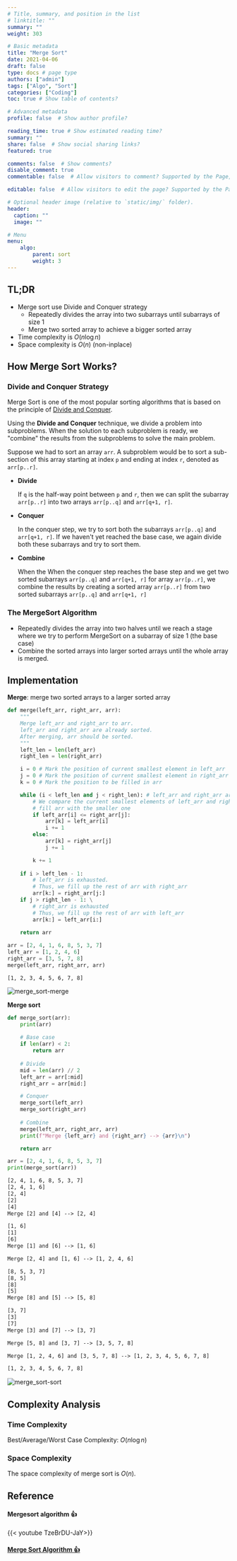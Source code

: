 ```yaml
---
# Title, summary, and position in the list
# linktitle: ""
summary: ""
weight: 303

# Basic metadata
title: "Merge Sort"
date: 2021-04-06
draft: false
type: docs # page type
authors: ["admin"]
tags: ["Algo", "Sort"]
categories: ["Coding"]
toc: true # Show table of contents?

# Advanced metadata
profile: false  # Show author profile?

reading_time: true # Show estimated reading time?
summary: ""
share: false  # Show social sharing links?
featured: true

comments: false  # Show comments?
disable_comment: true
commentable: false  # Allow visitors to comment? Supported by the Page, Post, and Docs content types.

editable: false  # Allow visitors to edit the page? Supported by the Page, Post, and Docs content types.

# Optional header image (relative to `static/img/` folder).
header:
  caption: ""
  image: ""

# Menu
menu: 
    algo:
        parent: sort
        weight: 3
---
```


## TL;DR

- Merge sort use Divide and Conquer strategy
  - Repeatedly divides the array into two subarrays until subarrays of size 1
  - Merge two sorted array to achieve a bigger sorted array
- Time complexity is $O(n \log n)$
- Space complexity is $O(n)$ (non-inplace)

## How Merge Sort Works?

### Divide and Conquer Strategy

Merge Sort is one of the most popular sorting algorithms that is based on the principle of [Divide and Conquer](https://www.programiz.com/dsa/divide-and-conquer).

Using the **Divide and Conquer** technique, we divide a problem into subproblems. When the solution to each subproblem is ready, we "combine" the results from the subproblems to solve the main problem.

Suppose we had to sort an array `arr`. A subproblem would be to sort a sub-section of this array starting at index `p` and ending at index `r`, denoted as `arr[p..r]`.

- **Divide**

  If `q` is the half-way point between `p` and `r`, then we can split the subarray `arr[p..r]` into two arrays `arr[p..q]` and `arr[q+1, r]`.

- **Conquer**

  In the conquer step, we try to sort both the subarrays `arr[p..q]` and `arr[q+1, r]`. If we haven't yet reached the base case, we again divide both these subarrays and try to sort them.

- **Combine**

  When the When the conquer step reaches the base step and we get two sorted subarrays `arr[p..q]` and `arr[q+1, r]` for array `arr[p..r]`, we combine the results by creating a sorted array `arr[p..r]` from two sorted subarrays `arr[p..q]` and `arr[q+1, r]`

### The MergeSort Algorithm

- Repeatedly divides the array into two halves until we reach a stage where we try to perform MergeSort on a subarray of size 1 (the base case)
- Combine the sorted arrays into larger sorted arrays until the whole array is merged.

## Implementation

**Merge**: merge two sorted arrays to a larger sorted array

```python
def merge(left_arr, right_arr, arr):
    """
    Merge left_arr and right_arr to arr.
    left_arr and right_arr are already sorted.
    After merging, arr should be sorted.
    """
    left_len = len(left_arr)
    right_len = len(right_arr)

    i = 0 # Mark the position of current smallest element in left_arr
    j = 0 # Mark the position of current smallest element in right_arr
    k = 0 # Mark the position to be filled in arr

    while (i < left_len and j < right_len): # left_arr and right_arr are not exhausted
        # We compare the current smallest elements of left_arr and right_arr,
        # fill arr with the smaller one
        if left_arr[i] <= right_arr[j]:
            arr[k] = left_arr[i]
            i += 1
        else:
            arr[k] = right_arr[j]
            j += 1

        k += 1
    
    if i > left_len - 1: 
        # left_arr is exhausted.
        # Thus, we fill up the rest of arr with right_arr
        arr[k:] = right_arr[j:]
    if j > right_len - 1: \
        # right_arr is exhausted
        # Thus, we fill up the rest of arr with left_arr
        arr[k:] = left_arr[i:]
    
    return arr
```

```python
arr = [2, 4, 1, 6, 8, 5, 3, 7]
left_arr = [1, 2, 4, 6]
right_arr = [3, 5, 7, 8]
merge(left_arr, right_arr, arr)
```

```
[1, 2, 3, 4, 5, 6, 7, 8]
```

![merge_sort-merge](https://raw.githubusercontent.com/EckoTan0804/upic-repo/master/uPic/merge_sort-merge.png)

**Merge sort**

```python
def merge_sort(arr):
    print(arr)
    
    # Base case
    if len(arr) < 2:
        return arr
    
    # Divide
    mid = len(arr) // 2
    left_arr = arr[:mid]
    right_arr = arr[mid:]

    # Conquer
    merge_sort(left_arr)
    merge_sort(right_arr)
    
    # Combine
    merge(left_arr, right_arr, arr)
    print(f"Merge {left_arr} and {right_arr} --> {arr}\n")

    return arr

```

```python
arr = [2, 4, 1, 6, 8, 5, 3, 7]
print(merge_sort(arr))
```

```txt
[2, 4, 1, 6, 8, 5, 3, 7]
[2, 4, 1, 6]
[2, 4]
[2]
[4]
Merge [2] and [4] --> [2, 4]

[1, 6]
[1]
[6]
Merge [1] and [6] --> [1, 6]

Merge [2, 4] and [1, 6] --> [1, 2, 4, 6]

[8, 5, 3, 7]
[8, 5]
[8]
[5]
Merge [8] and [5] --> [5, 8]

[3, 7]
[3]
[7]
Merge [3] and [7] --> [3, 7]

Merge [5, 8] and [3, 7] --> [3, 5, 7, 8]

Merge [1, 2, 4, 6] and [3, 5, 7, 8] --> [1, 2, 3, 4, 5, 6, 7, 8]

[1, 2, 3, 4, 5, 6, 7, 8]
```

![merge_sort-sort](https://raw.githubusercontent.com/EckoTan0804/upic-repo/master/uPic/merge_sort-sort.png)



## Complexity Analysis

### Time Complexity

Best/Average/Worst Case Complexity: $O(n \log n)$

### Space Complexity

The space complexity of merge sort is $O(n)$.

## Reference

#### Mergesort algorithm 👍

{{< youtube TzeBrDU-JaY>}}

#### [Merge Sort Algorithm 👍](https://www.programiz.com/dsa/merge-sort)

